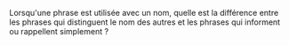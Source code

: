 Lorsqu'une phrase est utilisée avec un nom, quelle est la différence entre les phrases qui distinguent le nom des autres et les phrases qui informent ou rappellent simplement ?